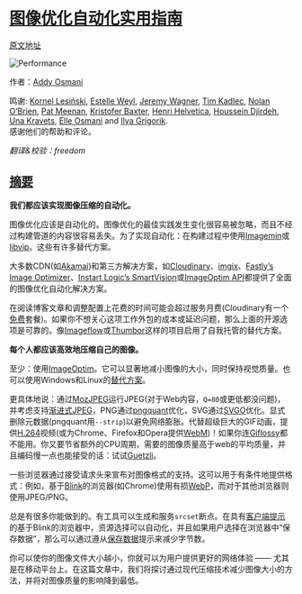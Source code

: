 # [图像优化自动化实用指南](https://www.yuque.com/ysfe/ykx/imgopt)

[原文地址](https://images.guide/)

![Performance](https://images.guide/images/icons/logo.svg#alt=Performance)

作者：[Addy Osmani](https://twitter.com/addyosmani)

鸣谢: [Kornel Lesiński](https://twitter.com/kornelski), [Estelle Weyl](https://twitter.com/estellevw), [Jeremy Wagner](https://twitter.com/malchata), [Tim Kadlec](https://twitter.com/tkadlec), [Nolan O’Brien](https://twitter.com/NolanOBrien), [Pat Meenan](https://twitter.com/patmeenan), [Kristofer Baxter](https://twitter.com/kristoferbaxter), [Henri Helvetica](https://twitter.com/HenriHelvetica), [Houssein Djirdeh](https://twitter.com/hdjirdeh), [Una Kravets](https://twitter.com/una), [Elle Osmani](https://twitter.com/ARebelBelle) and [Ilya Grigorik](https://twitter.com/igrigorik).<br />
感谢他们的帮助和评论。

*翻译&校验：freedom*

## [摘要](https://images.guide/#the-tldr)

**我们都应该实现图像压缩的自动化。**

图像优化应该是自动化的。图像优化的最佳实践发生变化很容易被忽略，而且不经过构建管道的内容很容易丢失。为了实现自动化：在构建过程中使用[Imagemin](https://github.com/imagemin/imagemin)或[libvip](https://github.com/jcupitt/libvips)。这些有许多替代方案。

大多数CDN(如[Akamai](https://www.akamai.com/us/en/solutions/why-akamai/image-management.jsp))和第三方解决方案，如[Cloudinary](https://cloudinary.com/)、[imgix](https://imgix.com/)、[Fastly’s Image Optimizer](https://www.fastly.com/io/)、[Instart Logic’s SmartVision](https://www.instartlogic.com/technology/machine-learning/smartvision)或[ImageOptim API](https://imageoptim.com/api)都提供了全面的图像优化自动化解决方案。

在阅读博客文章和调整配置上花费的时间可能会超过服务月费(Cloudinary有一个[免费](http://cloudinary.com/pricing)套餐)。如果你不想关心这项工作外包的成本或延迟问题，那么上面的开源选项是可靠的。像[Imageflow](https://github.com/imazen/imageflow)或[Thumbor](https://github.com/thumbor/thumbor)这样的项目启用了自我托管的替代方案。

**每个人都应该高效地压缩自己的图像。**

至少：使用[ImageOptim](https://imageoptim.com/)。它可以显著地减小图像的大小，同时保持视觉质量。也可以使用Windows和Linux的[替代方案](https://imageoptim.com/versions.html)。

更具体地说：通过[MozJPEG](https://github.com/mozilla/mozjpeg)运行JPEG(对于Web内容，```Q=80```或更低都没问题)，并考虑支持[渐进式JPEG](http://cloudinary.com/blog/progressive_jpegs_and_green_martians)，PNG通过[pngquant](https://pngquant.org/)优化，SVG通过[SVGO](https://github.com/svg/svgo)优化。显式删除元数据(pngquant用```--strip```)以避免网络膨胀。代替超级巨大的GIF动画，提供[H.264](https://en.wikipedia.org/wiki/H.264/MPEG-4_AVC)视频(或为Chrome、Firefox和Opera提供[WebM](https://www.webmproject.org/))！如果你连[Giflossy](https://github.com/pornel/giflossy)都不能用。你又要节省额外的CPU周期，需要的图像质量高于web的平均质量，并且编码慢一点也能接受的话：试试[Guetzli](https://research.googleblog.com/2017/03/announcing-guetzli-new-open-source-jpeg.html)。

一些浏览器通过接受请求头来宣布对图像格式的支持。这可以用于有条件地提供格式：例如，基于[Blink](https://zh.wikipedia.org/wiki/Blink)的浏览器(如Chrome)使用有损[WebP](https://developers.google.com/speed/webp/)，而对于其他浏览器则使用JPEG/PNG。

总是有很多你能做到的。有工具可以生成和服务```srcset```断点。在具有[客户端提示](https://developers.google.com/web/updates/2015/09/automating-resource-selection-with-client-hints)的基于Blink的浏览器中，资源选择可以自动化，并且如果用户选择在浏览器中“保存数据”，那么可以通过遵从[保存数据](https://developers.google.com/web/updates/2016/02/save-data)提示来减少字节数。

你可以使你的图像文件大小越小，你就可以为用户提供更好的网络体验 —— 尤其是在移动平台上。在这篇文章中，我们将探讨通过现代压缩技术减少图像大小的方法，并将对图像质量的影响降到最低。

